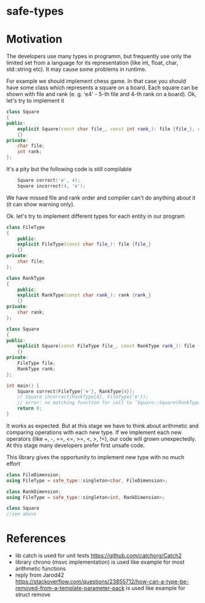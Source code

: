 # safe-types

# Motivation
The developers use many types in programm, but frequently use only the limited set from a language for its representation (like int, float, char, std::string etc). It may cause some problems in runtime. 

For example we should implement chess game. In that case you should have some class which represents a square on a board. Each square can be shown with file and rank (e. g. 'e4' - 5-th file and 4-th rank on a board). Ok, let's try to implement it
~~~C++
class Square
{
public:
	explicit Square(const char file_, const int rank_): file {file_}, rank {rank_}
	{}
private:
	char file;
	int rank;
};
~~~
It's a pity but the following code is still compilable
~~~C++
	Square correct('e', 4);
	Square incorrect(4, 'e');
~~~
We have missed file and rank order and compiler can't do anything about it (it can show warning only). 

Ok. let's try to implement different types for each entity in our program
~~~C++
class FileType
{
	public:
	explicit FileType(const char file_): file {file_}
	{}
private:
	char file;
};

class RankType
{
	public:
	explicit RankType(const char rank_): rank {rank_}
	{}
private:
	char rank;
};

class Square
{
public:
	explicit Square(const FileType file_, const RankType rank_): file {file_}, rank {rank_}
	{}
private:
	FileType file;
	RankType rank;
};

int main() {
	Square correct(FileType{'e'}, RankType{4});
	// Square incorrect(RankType{4}, FileType{'e'});
	// error: no matching function for call to ‘Square::Square(RankType, FileType)’
	return 0;
}
~~~
It works as expected. But at this stage we have to think about arithmetic and comparing operations with each new type. If we implement each new operators (like +, -, ==, <=, >=, <, >, !=), our code will grown unexpectedly. At this stage many developers prefer first unsafe code.

This library gives the opportunity to implement new type with no much effort
~~~C++
class FileDimension;
using FileType = safe_type::singleton<char, FileDimension>;

class RankDimension;
using FileType = safe_type::singleton<int, RankDimension>;

class Square
//see above
~~~

# References
* lib catch is used for unit tests https://github.com/catchorg/Catch2
* library chrono (msvc implementation) is used like example for most arithmetic functions
* reply from Jarod42 https://stackoverflow.com/questions/23855712/how-can-a-type-be-removed-from-a-template-parameter-pack is used like example for struct remove
